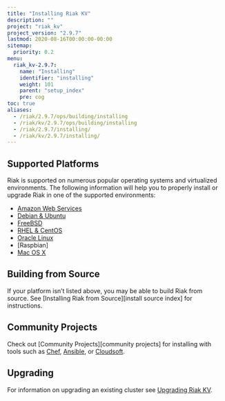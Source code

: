 ```yaml
---
title: "Installing Riak KV"
description: ""
project: "riak_kv"
project_version: "2.9.7"
lastmod: 2020-08-16T00:00:00-00:00
sitemap:
  priority: 0.2
menu:
  riak_kv-2.9.7:
    name: "Installing"
    identifier: "installing"
    weight: 101
    parent: "setup_index"
    pre: cog
toc: true
aliases:
  - /riak/2.9.7/ops/building/installing
  - /riak/kv/2.9.7/ops/building/installing
  - /riak/2.9.7/installing/
  - /riak/kv/2.9.7/installing/
---
```


[install mac osx]: {{<baseurl>}}riak/kv/2.9.7/setup/installing/mac-osx
[install aws]: {{<baseurl>}}riak/kv/2.9.7/setup/installing/amazon-web-services
[install debian & ubuntu]: {{<baseurl>}}riak/kv/2.9.7/setup/installing/debian-ubuntu
[install freebsd]: {{<baseurl>}}riak/kv/2.9.7/setup/installing/freebsd
[install oracle linux]: {{<baseurl>}}riak/kv/2.9.7/setup/installing/oracle-linux
[install rhel & centos]: {{<baseurl>}}riak/kv/2.9.7/setup/installing/rhel-centos
[upgrade index]: {{<baseurl>}}riak/kv/2.9.7/setup/upgrading

## Supported Platforms

Riak is supported on numerous popular operating systems and virtualized
environments. The following information will help you to
properly install or upgrade Riak in one of the supported environments:

  * [Amazon Web Services][install aws]
  * [Debian & Ubuntu][install debian & ubuntu]
  * [FreeBSD][install freebsd]
  * [RHEL & CentOS][install rhel & centos]
  * [Oracle Linux][install oracle linux]
  * [Raspbian]
  * [Mac OS X][install mac osx]

## Building from Source

If your platform isn’t listed above, you may be able to build Riak from source. See [Installing Riak from Source][install source index] for instructions.

## Community Projects

Check out [Community Projects][community projects] for installing with tools such as [Chef](https://www.chef.io/chef/), [Ansible](http://www.ansible.com/), or [Cloudsoft](http://www.cloudsoftcorp.com/).

## Upgrading

For information on upgrading an existing cluster see [Upgrading Riak KV][upgrade index].

